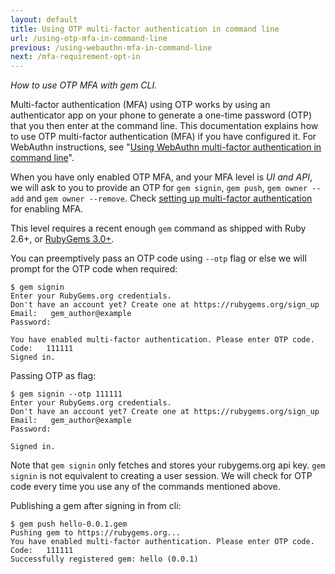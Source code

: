 ```yaml
---
layout: default
title: Using OTP multi-factor authentication in command line
url: /using-otp-mfa-in-command-line
previous: /using-webauthn-mfa-in-command-line
next: /mfa-requirement-opt-in
---
```

<em class="t-gray">How to use OTP MFA with gem CLI.</em>

Multi-factor authentication (MFA) using OTP works by using an authenticator app on your phone
to generate a one-time password (OTP) that you then enter at the command line. This
documentation explains how to use OTP multi-factor authentication (MFA) if you have configured
it. For WebAuthn instructions, see "[Using WebAuthn multi-factor authentication in command line](/using-webauthn-mfa-in-command-line)".

When you have only enabled OTP MFA, and your MFA level is _UI and API_, we will ask to you
to provide an OTP for `gem signin`, `gem push`, `gem owner --add` and `gem owner --remove`.
Check [setting up multi-factor authentication](/setting-up-multifactor-authentication)
for enabling MFA.

This level requires a recent enough `gem` command as shipped with Ruby 2.6+,
or [RubyGems 3.0+](https://rubygems.org/pages/download).

You can preemptively pass an OTP code using `--otp` flag or else we will prompt
for the OTP code when required:

    $ gem signin
    Enter your RubyGems.org credentials.
    Don't have an account yet? Create one at https://rubygems.org/sign_up
    Email:   gem_author@example
    Password:

    You have enabled multi-factor authentication. Please enter OTP code.
    Code:   111111
    Signed in.

Passing OTP as flag:

    $ gem signin --otp 111111
    Enter your RubyGems.org credentials.
    Don't have an account yet? Create one at https://rubygems.org/sign_up
    Email:   gem_author@example
    Password:

    Signed in.

Note that `gem signin` only fetches and stores your rubygems.org api key. `gem signin`
is not equivalent to creating a user session. We will check for OTP code every time you
use any of the commands mentioned above.

Publishing a gem after signing in from cli:

    $ gem push hello-0.0.1.gem
    Pushing gem to https://rubygems.org...
    You have enabled multi-factor authentication. Please enter OTP code.
    Code:   111111
    Successfully registered gem: hello (0.0.1)
